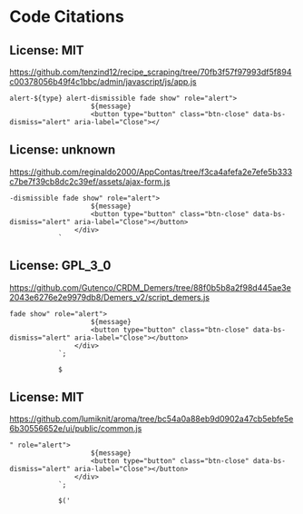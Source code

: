 # Code Citations

## License: MIT
https://github.com/tenzind12/recipe_scraping/tree/70fb3f57f97993df5f894c00378056b49f4c1bbc/admin/javascript/js/app.js

```
alert-${type} alert-dismissible fade show" role="alert">
                    ${message}
                    <button type="button" class="btn-close" data-bs-dismiss="alert" aria-label="Close"></
```


## License: unknown
https://github.com/reginaldo2000/AppContas/tree/f3ca4afefa2e7efe5b333c7be7f39cb8dc2c39ef/assets/ajax-form.js

```
-dismissible fade show" role="alert">
                    ${message}
                    <button type="button" class="btn-close" data-bs-dismiss="alert" aria-label="Close"></button>
                </div>
            `
```


## License: GPL_3_0
https://github.com/Gutenco/CRDM_Demers/tree/88f0b5b8a2f98d445ae3e2043e6276e2e9979db8/Demers_v2/script_demers.js

```
fade show" role="alert">
                    ${message}
                    <button type="button" class="btn-close" data-bs-dismiss="alert" aria-label="Close"></button>
                </div>
            `;
            
            $
```


## License: MIT
https://github.com/lumiknit/aroma/tree/bc54a0a88eb9d0902a47cb5ebfe5e6b30556652e/ui/public/common.js

```
" role="alert">
                    ${message}
                    <button type="button" class="btn-close" data-bs-dismiss="alert" aria-label="Close"></button>
                </div>
            `;
            
            $('
```

